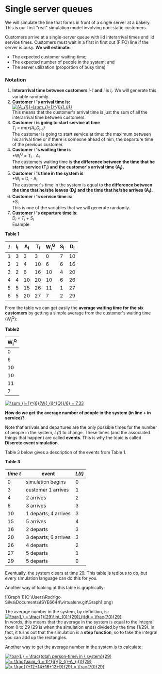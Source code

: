 # Single server queues 
We will simulate the line that forms in front of a single server at a bakery.
This is our first "real" simulation model involving non-static customers.

Customers arrive at a single-server queue with iid interarrival times and iid service times. Customers must wait in a first in first out (FIFO) line if the server is busy.
**We will estimate:**
* The expected customer waiting time;
* The expected number of people in the system; and
* The server utilization (proportion of busy time)

### Notation
1. **Interarrival time between customers** *i-1* **and** *i* is *I<sub>i*. We will generate this variable randomly.
2. **Customer** *i* **'s arrival time is:**\
 *<a href="https://www.codecogs.com/eqnedit.php?latex={A_{i}}=\sum_{j=1}^{i}{I_{i}}" target="_blank"><img src="https://latex.codecogs.com/gif.latex?{A_{i}}=\sum_{j=1}^{i}{I_{i}}" title="{A_{i}}=\sum_{j=1}^{i}{I_{i}}" /></a>*\
 This means that the customer's arrival time is just the sum of all the interarrival time between customers.
3.  **Customer** *i* **is going to start service at time**\
*T<sub>i</sub> = max(A<sub>i</sub>,D<sub>i-1</sub>)*\
The customer is going to start service at time: the maximum between his arrival time or if there is someone ahead of him, the departure time of the previous customer.
4. **Customer** *i* **'s waiting time is**\
*W<sub>i</sub><sup>Q</sup> = T<sub>i</sub> - A<sub>i</sub>\
The customers waiting time is **the difference between the time that he starts service (T<sub>i</sub>) and the customer's arrival time (A<sub>i</sub>).**
5. **Customer** *i* **'s time in the system is**\
*W<sub>i</sub> = D<sub>i</sub> - A<sub>i</sub>\
The customer's time in the system is equal to **the difference between the time that he/she leaves (D<sub>i</sub>) and the time that he/she arrives (A<sub>i</sub>).** 
6. **Customer** *i* **'s service time is:**\
*S<sub>i</sub>\
This is one of the variables that we will generate randomly.
7. **Customer** *i* **'s departure time is:**\
*D<sub>i</sub> = T<sub>i</sub> + S<sub>i</sub>*\
Example:

**Table 1**

|*i*  |I<sub>i</sub>|A<sub>i</sub>|T<sub>i</sub>|W<sub>i</sub><sup>Q</sup>|S<sub>i</sub>|D<sub>i</sub>|
|-----|-------------|-------------|-------------|-------------------------|-------------|-------------|
|1    |3            |3            |3            |0                        |7            |10           |
|2    |1            |4            |10           |6                        |6            |16           |
|3    |2            |6            |16           |10                       |4            |20           |
|4    |4            |10           |20           |10                       |6            |26           |
|5    |5            |15           |26           |11                       |1            |27           |
|6    |5            |20           |27           |7                        |2            |29           |

From the table we can get easily the **average waiting time for the six customers** by getting a simple average from the 
customer's waiting time (W<sub>i</sub><sup>Q</sup>):

**Table2**

|W<sub>i</sub><sup>Q</sup>|
|-------------------------|
|0                        |
|6                        |
|10                       |
|10                       |
|11                       |
|7                        |

<a href="https://www.codecogs.com/eqnedit.php?latex=\sum_{i=1}^{6}{W{_{i}^{Q}}/6}&space;=&space;7.33" target="_blank"><img src="https://latex.codecogs.com/gif.latex?\sum_{i=1}^{6}{W{_{i}^{Q}}/6}&space;=&space;7.33" title="\sum_{i=1}^{6}{W{_{i}^{Q}}/6} = 7.33" /></a>

**How do we get the average number of people in the system (in line + in service)?**
 
 Note that arrivals and departures are the only possible times for the number of people in the system, *L(t)* to change. 
 These times (and the associated things that happen) are called **events**. This is why the topic is called **Discrete event simulation**.
 
Table 3 below gives a description of the events from Table 1. 

**Table 3**

|*time t*|event                |*L(t)*|
|--------|---------------------|------|
|0       |simulation begins    |0     |
|3       |customer 1 arrives   |1     |   
|4       |2 arrives            |2     |
|6       |3 arrives            |3     |   
|10      |1 departs; 4 arrives |3     |
|15      |5 arrives            |4     |   
|16      |2 departs            |3     |
|20      |3 departs; 6 arrives |3     |   
|26      |4 departs            |2     |
|27      |5 departs            |1     |
|29      |5 departs            |0     |   

Eventually, the system clears at time 29. This table is tedious to do, but every simulation language can do this for you.

Another way of looking at this table is graphically:
 
![Graph 1](C:\Users\Rodrigo Silva\Documents\ISYE6644\virtualenv\.git\Graph1.png)

The average number in the system, by definition, is: 
<a href="https://www.codecogs.com/eqnedit.php?latex=\bar{L}&space;=&space;\frac{1}{29}\int_{0}^{29}L(t)dt&space;=&space;\frac{70}{29}" target="_blank"><img src="https://latex.codecogs.com/gif.latex?\bar{L}&space;=&space;\frac{1}{29}\int_{0}^{29}L(t)dt&space;=&space;\frac{70}{29}" title="\bar{L} = \frac{1}{29}\int_{0}^{29}L(t)dt = \frac{70}{29}" /></a> \
In words, this means that the average in the system is equal to the integral from 0 to 29 (29 is  when the simulation ends) divided by the time (1/29). In fact, it turns out that the simulation
is a **step function**, so to take the integral you can add up the rectangles.

Another way to get the average number in the system is to calculate:

<a href="https://www.codecogs.com/eqnedit.php?latex=\bar{L}&space;=&space;\frac{total\&space;person-time\&space;in&space;\&space;system}{29}" target="_blank"><img src="https://latex.codecogs.com/gif.latex?\bar{L}&space;=&space;\frac{total\&space;person-time\&space;in&space;\&space;system}{29}" title="\bar{L} = \frac{total\ person-time\ in \ system}{29}" /></a>\
<a href="https://www.codecogs.com/eqnedit.php?latex==&space;\frac{\sum_{i&space;=&space;1}^{6}(D_{i}-A_{i})}{29}" target="_blank"><img src="https://latex.codecogs.com/gif.latex?=&space;\frac{\sum_{i&space;=&space;1}^{6}(D_{i}-A_{i})}{29}" title="= \frac{\sum_{i = 1}^{6}(D_{i}-A_{i})}{29}" /></a>
<a href="https://www.codecogs.com/eqnedit.php?latex==&space;\frac{7&plus;12&plus;14&plus;16&plus;12&plus;9}{29}&space;=&space;\frac{70}{29}" target="_blank"><img src="https://latex.codecogs.com/gif.latex?=&space;\frac{7&plus;12&plus;14&plus;16&plus;12&plus;9}{29}&space;=&space;\frac{70}{29}" title="= \frac{7+12+14+16+12+9}{29} = \frac{70}{29}" /></a>